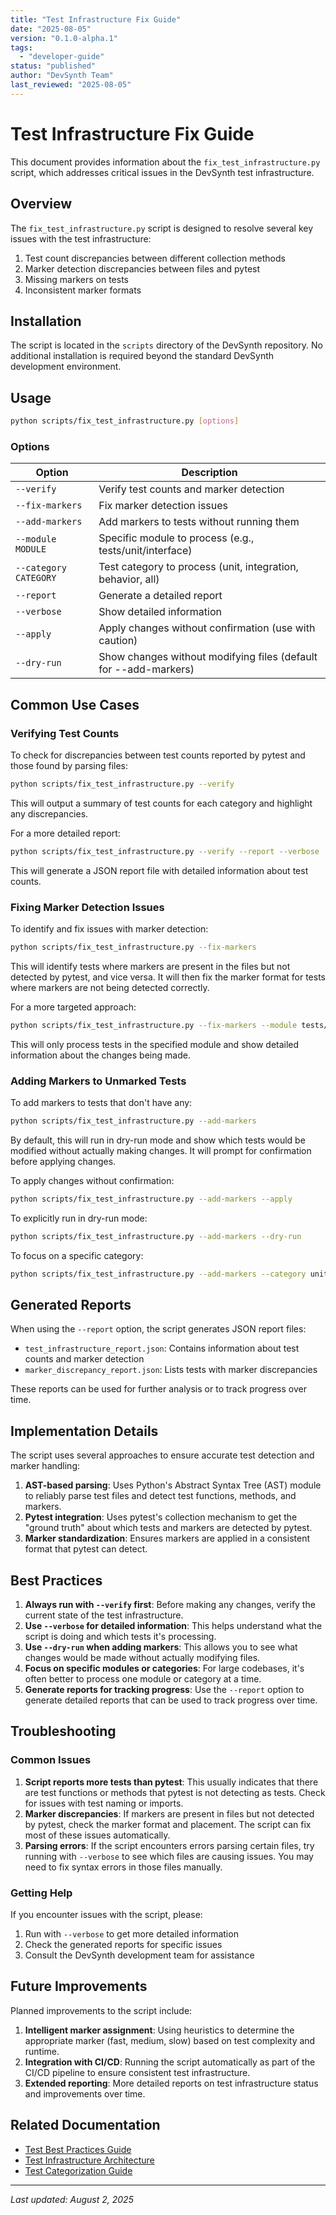 ```yaml
---
title: "Test Infrastructure Fix Guide"
date: "2025-08-05"
version: "0.1.0-alpha.1"
tags:
  - "developer-guide"
status: "published"
author: "DevSynth Team"
last_reviewed: "2025-08-05"
---
```


# Test Infrastructure Fix Guide

This document provides information about the `fix_test_infrastructure.py` script, which addresses critical issues in the DevSynth test infrastructure.

## Overview

The `fix_test_infrastructure.py` script is designed to resolve several key issues with the test infrastructure:

1. Test count discrepancies between different collection methods
2. Marker detection discrepancies between files and pytest
3. Missing markers on tests
4. Inconsistent marker formats

## Installation

The script is located in the `scripts` directory of the DevSynth repository. No additional installation is required beyond the standard DevSynth development environment.

## Usage

```bash
python scripts/fix_test_infrastructure.py [options]
```

### Options

| Option | Description |
|--------|-------------|
| `--verify` | Verify test counts and marker detection |
| `--fix-markers` | Fix marker detection issues |
| `--add-markers` | Add markers to tests without running them |
| `--module MODULE` | Specific module to process (e.g., tests/unit/interface) |
| `--category CATEGORY` | Test category to process (unit, integration, behavior, all) |
| `--report` | Generate a detailed report |
| `--verbose` | Show detailed information |
| `--apply` | Apply changes without confirmation (use with caution) |
| `--dry-run` | Show changes without modifying files (default for --add-markers) |

## Common Use Cases

### Verifying Test Counts

To check for discrepancies between test counts reported by pytest and those found by parsing files:

```bash
python scripts/fix_test_infrastructure.py --verify
```

This will output a summary of test counts for each category and highlight any discrepancies.

For a more detailed report:

```bash
python scripts/fix_test_infrastructure.py --verify --report --verbose
```

This will generate a JSON report file with detailed information about test counts.

### Fixing Marker Detection Issues

To identify and fix issues with marker detection:

```bash
python scripts/fix_test_infrastructure.py --fix-markers
```

This will identify tests where markers are present in the files but not detected by pytest, and vice versa. It will then fix the marker format for tests where markers are not being detected correctly.

For a more targeted approach:

```bash
python scripts/fix_test_infrastructure.py --fix-markers --module tests/unit/interface --verbose
```

This will only process tests in the specified module and show detailed information about the changes being made.

### Adding Markers to Unmarked Tests

To add markers to tests that don't have any:

```bash
python scripts/fix_test_infrastructure.py --add-markers
```

By default, this will run in dry-run mode and show which tests would be modified without actually making changes. It will prompt for confirmation before applying changes.

To apply changes without confirmation:

```bash
python scripts/fix_test_infrastructure.py --add-markers --apply
```

To explicitly run in dry-run mode:

```bash
python scripts/fix_test_infrastructure.py --add-markers --dry-run
```

To focus on a specific category:

```bash
python scripts/fix_test_infrastructure.py --add-markers --category unit --verbose
```

## Generated Reports

When using the `--report` option, the script generates JSON report files:

- `test_infrastructure_report.json`: Contains information about test counts and marker detection
- `marker_discrepancy_report.json`: Lists tests with marker discrepancies

These reports can be used for further analysis or to track progress over time.

## Implementation Details

The script uses several approaches to ensure accurate test detection and marker handling:

1. **AST-based parsing**: Uses Python's Abstract Syntax Tree (AST) module to reliably parse test files and detect test functions, methods, and markers.
2. **Pytest integration**: Uses pytest's collection mechanism to get the "ground truth" about which tests and markers are detected by pytest.
3. **Marker standardization**: Ensures markers are applied in a consistent format that pytest can detect.

## Best Practices

1. **Always run with `--verify` first**: Before making any changes, verify the current state of the test infrastructure.
2. **Use `--verbose` for detailed information**: This helps understand what the script is doing and which tests it's processing.
3. **Use `--dry-run` when adding markers**: This allows you to see what changes would be made without actually modifying files.
4. **Focus on specific modules or categories**: For large codebases, it's often better to process one module or category at a time.
5. **Generate reports for tracking progress**: Use the `--report` option to generate detailed reports that can be used to track progress over time.

## Troubleshooting

### Common Issues

1. **Script reports more tests than pytest**: This usually indicates that there are test functions or methods that pytest is not detecting as tests. Check for issues with test naming or imports.
2. **Marker discrepancies**: If markers are present in files but not detected by pytest, check the marker format and placement. The script can fix most of these issues automatically.
3. **Parsing errors**: If the script encounters errors parsing certain files, try running with `--verbose` to see which files are causing issues. You may need to fix syntax errors in those files manually.

### Getting Help

If you encounter issues with the script, please:

1. Run with `--verbose` to get more detailed information
2. Check the generated reports for specific issues
3. Consult the DevSynth development team for assistance

## Future Improvements

Planned improvements to the script include:

1. **Intelligent marker assignment**: Using heuristics to determine the appropriate marker (fast, medium, slow) based on test complexity and runtime.
2. **Integration with CI/CD**: Running the script automatically as part of the CI/CD pipeline to ensure consistent test infrastructure.
3. **Extended reporting**: More detailed reports on test infrastructure status and improvements over time.

## Related Documentation

- [Test Best Practices Guide](./test_best_practices.md)
- [Test Infrastructure Architecture](../architecture/test_infrastructure.md)
- [Test Categorization Guide](./test_categorization.md)

---

_Last updated: August 2, 2025_
